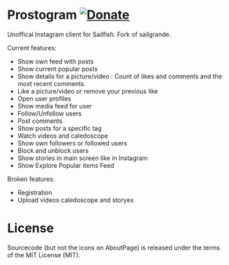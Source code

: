 Prostogram [![Donate](https://img.shields.io/badge/Donate-PayPal-green.svg)](https://www.paypal.com/cgi-bin/webscr?cmd=_s-xclick&hosted_button_id=CD7MEFDNKNM9E)
==========

Unoffical Instagram client for Sailfish. Fork of sailgrande.

Current features:

* Show own feed with posts
* Show current popular posts 
* Show details for a picture/video : Count of likes and comments and the most recent comments.
* Like a picture/video or remove your previous like
* Open user profiles
* Show media feed for user
* Follow/Unfollow users
* Post comments
* Show posts for a specific tag
* Watch videos and caledoscope
* Show own followers or followed users
* Block and unblock users
* Show stories in main screen like in Instagram
* Show Explore Popular items Feed

Broken features:
* Registration
* Upload videos caledoscope and storyes

License
=======
Sourcecode (but not the icons on AboutPage) is released under the terms of the MIT License (MIT).

